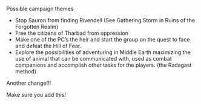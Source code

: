   

Possible campaign themes

- Stop Sauron from finding Rivendell (See Gathering Storm in Ruins of the Forgotten Realm)
- Free the citizens of Tharbad from oppression
- Make one of the PC’s the heir and start the group on the quest to face and defeat the Hill of Fear.
- Explore the possibilities of adventuring in Middle Earth maximizing the use of animal that can be communicated with, used as combat companions and accomplish other tasks for the players. (the Radagast method)

Another change!!!

Make sure you add this!

